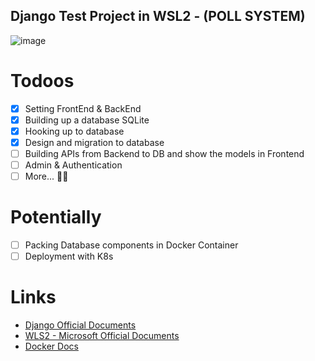 ## Django Test Project in WSL2 - (POLL SYSTEM)

![image](https://github.com/InfiniteBlanK3T/Personal.STUDY.DjangoTest/assets/94949422/a971615d-91f9-404b-b0f8-b533831b6b68)

# Todoos
- [x] Setting FrontEnd & BackEnd
- [x] Building up a database SQLite 
- [x] Hooking up to database
- [x] Design and migration to database 
- [ ] Building APIs from Backend to DB and show the models in Frontend
- [ ] Admin & Authentication
- [ ] More... 🤷‍♂️

# Potentially
- [ ] Packing Database components in Docker Container
- [ ] Deployment with K8s

# Links
- [Django Official Documents](https://docs.djangoproject.com/en/5.0/)
- [WLS2 - Microsoft Official Documents](https://learn.microsoft.com/en-us/windows/wsl/wsl-config)
- [Docker Docs](https://docs.docker.com/)
